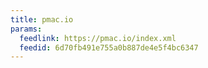 ```yaml
---
title: pmac.io
params:
  feedlink: https://pmac.io/index.xml
  feedid: 6d70fb491e755a0b887de4e5f4bc6347
---
```

